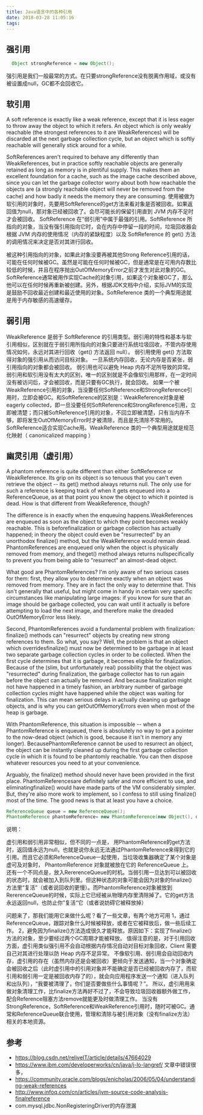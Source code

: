 ```yaml
---
title: Java语言中的各种引用
date: 2018-03-28 11:05:16
tags:
---
```

## 强引用
```java
  Object strongReference = new Object();
```
强引用是我们一般最常的方式。在只要strongReference没有脱离作用域，或没有被设置成null，GC都不会回收它。

## 软引用
A soft reference is exactly like a weak reference, except that it is less eager to throw away the object to which it refers. An object which is only weakly reachable (the strongest references to it are WeakReferences) will be discarded at the next garbage collection cycle, but an object which is softly reachable will generally stick around for a while.

SoftReferences aren't required to behave any differently than WeakReferences, but in practice softly reachable objects are generally retained as long as memory is in plentiful supply. This makes them an excellent foundation for a cache, such as the image cache described above, since you can let the garbage collector worry about both how reachable the objects are (a strongly reachable object will never be removed from the cache) and how badly it needs the memory they are consuming.
使用被做为软引用的对象时，先要用SoftReference的get方法来看对象是否被回收。如果返回值为null，那对象已经被回收了。会尽可能长的保留引用直到 JVM 内存不足时才会被回收。
SoftReference 在“弱引用”中属于最强的引用。SoftReference 所指向的对象，当没有强引用指向它时，会在内存中停留一段的时间，垃圾回收器会根据 JVM 内存的使用情况（内存的紧缺程度）以及 SoftReference 的 get() 方法的调用情况来决定是否对其进行回收。

被这种引用指向的对象，如果此对象没要再被其他Strong Reference引用的话，可能在任何时候被GC。虽然是可能在任何时候被GC，但是通常是在可用内存数比较低的时候，并且在程序抛出OutOfMemoryError之前才发生对此对象的GC。SoftReference通常被用作实现Cache的对象引用，如果这个对象被GC了，那么他可以在任何时候再重新被创建。另外，根据JDK文档中介绍，实际JVM的实现是鼓励不回收最近创建和最近使用的对象。SoftReference 类的一个典型用途就是用于内存敏感的高速缓存。

## 弱引用
WeakReference 是弱于 SoftReference 的引用类型。弱引用的特性和基本与软引用相似，区别就在于弱引用所指向的对象只要进行系统垃圾回收，不管内存使用情况如何，永远对其进行回收（get() 方法返回 null）。
弱引用使用 get() 方法取得对象的强引用从而访问目标对象。
一旦系统内存回收，无论内存是否紧张，弱引用指向的对象都会被回收。
弱引用也可以避免 Heap 内存不足所导致的异常。
弱引用和软引用没有太大的区别，唯一的区别就是不会像软引用那样，在一定时间没有被访问后，才会被回收，而是只要有GC执行，就会回收。
如果一个被WeakReference引用的对象，当没要任何SoftReference和StrongReference引用时，立即会被GC。和SoftReference的区别是：WeakReference对象是被eagerly collected，即一旦没要任何SoftReference和StrongReference引用，立即被清楚；而只被SoftReference引用的对象，不回立即被清楚，只有当内存不够，即将发生OutOfMemoryError时才被清除，而且是先清除不常用的。SoftReference适合实现Cache用。WeakReference 类的一个典型用途就是规范化映射（ canonicalized mapping ）

## 幽灵引用（虚引用）
A phantom reference is quite different than either SoftReference or WeakReference. Its grip on its object is so tenuous that you can't even retrieve the object -- its get() method always returns null. The only use for such a reference is keeping track of when it gets enqueued into a ReferenceQueue, as at that point you know the object to which it pointed is dead. How is that different from WeakReference, though?

The difference is in exactly when the enqueuing happens.WeakReferences are enqueued as soon as the object to which they point becomes weakly reachable. This is beforefinalization or garbage collection has actually happened; in theory the object could even be "resurrected" by an unorthodox finalize() method, but the WeakReference would remain dead. PhantomReferences are enqueued only when the object is physically removed from memory, and theget() method always returns nullspecifically to prevent you from being able to "resurrect" an almost-dead object.

What good are PhantomReferences? I'm only aware of two serious cases for them: first, they allow you to determine exactly when an object was removed from memory. They are in fact the only way to determine that. This isn't generally that useful, but might come in handy in certain very specific circumstances like manipulating large images: if you know for sure that an image should be garbage collected, you can wait until it actually is before attempting to load the next image, and therefore make the dreaded OutOfMemoryError less likely.

Second, PhantomReferences avoid a fundamental problem with finalization: finalize() methods can "resurrect" objects by creating new strong references to them. So what, you say? Well, the problem is that an object which overridesfinalize() must now be determined to be garbage in at least two separate garbage collection cycles in order to be collected. When the first cycle determines that it is garbage, it becomes eligible for finalization. Because of the (slim, but unfortunately real) possibility that the object was "resurrected" during finalization, the garbage collector has to run again before the object can actually be removed. And because finalization might not have happened in a timely fashion, an arbitrary number of garbage collection cycles might have happened while the object was waiting for finalization. This can mean serious delays in actually cleaning up garbage objects, and is why you can getOutOfMemoryErrors even when most of the heap is garbage.

With PhantomReference, this situation is impossible -- when a PhantomReference is enqueued, there is absolutely no way to get a pointer to the now-dead object (which is good, because it isn't in memory any longer). BecausePhantomReference cannot be used to resurrect an object, the object can be instantly cleaned up during the first garbage collection cycle in which it is found to be phantomly reachable. You can then dispose whatever resources you need to at your convenience.

Arguably, the finalize() method should never have been provided in the first place. PhantomReferencesare definitely safer and more efficient to use, and eliminatingfinalize() would have made parts of the VM considerably simpler. But, they're also more work to implement, so I confess to still using finalize() most of the time. The good news is that at least you have a choice.

```java
ReferenceQueue queue = new ReferenceQueue();
PhantomReference phantomReference= new PhantomReference(new Object(), queue);
```
说明：

虚引用和弱引用非常相似，但不同的一点是，  用PhantomReference的get方法时，返回值永远为null，也就是说你永远无法通过PhantomReference来得到它的引用。而且它必须和ReferenceQueue一起使用，当垃圾收集器确定了某个对象是虚可及对象时， PhantomReference 对象就被放在它的 ReferenceQueue 上。还有一个不同点是，放入RererenceQueue的时机。当弱引用一旦达到可以被回收的状态时，就会被加入到队列里。但这种状态的对象可能会因为对象的finalize()方法里“复活”（或者说回收的更慢）。而PhantomReference对象被放到RererenceQueue的时候，实际上它已经被从物理内存里清除掉了。它的get方法永远返回null，也防止你”复活“它（或者说妨碍它被释放掉）

问题来了，那我们能用它来做什么呢？看了一些文章，有两个地方可用
1，通过ReferenceQueue，跟踪对象什么时候被释放，或者在它被释放后，做一些后续工作。
2，避免因为finalize()方法造成很久才能释放。原因如下：实现了finalize()方法的对象，至少要经过两个GC周期才能被释放。
值得注意的是，对于引用回收方面，虚引用类似强引用不会自动根据内存情况自动对目标对象回收，Client 需要自己对其进行处理以防 Heap 内存不足异常。
不像软引用、弱引用会自动回收内存，虚引用的存在（虽然内存还是会被回收）更倾向于发送通知，当一个对象确定会被回收之后（此时虚引用中的引用对象并不能确定是否已经被回收内存了，而软引用和弱引用一定是被回收内存了的），就会向应用程序发送一个通知（进入队列和出队列），“我要被清理了，你们是否要做些什么事情呢？”。
所以，虚引用用来做对象清理工作，比finalize方法再好不过了，不会导致垃圾回收器额外做工作，配合Reference阻塞方法remove就能更及时做清理工作。
当没有StrongReference，SoftReference和WeakReference引用时，随时可被GC。通常和ReferenceQueue联合使用，管理和清除与被引用对象（没有finalize方法）相关的本地资源。

## 参考
- https://blog.csdn.net/reliveIT/article/details/47664029
- https://www.ibm.com/developerworks/cn/java/j-lo-langref/ 文章中错误很多，
- https://community.oracle.com/blogs/enicholas/2006/05/04/understanding-weak-references
- http://www.infoq.com/cn/articles/jvm-source-code-analysis-finalreference
- com.mysql.jdbc.NonRegisteringDriver的内存泄漏